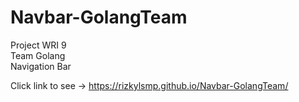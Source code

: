 # Navbar-GolangTeam
Project WRI 9 <br>
Team Golang <br>
Navigation Bar <br>

Click link to see -> https://rizkylsmp.github.io/Navbar-GolangTeam/
